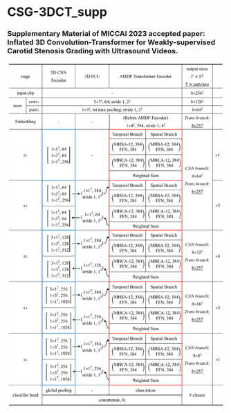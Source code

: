 # CSG-3DCT_supp
### Supplementary Material of MICCAI 2023 accepted paper: Inflated 3D Convolution-Transformer for Weakly-supervised Carotid Stenosis Grading with Ultrasound Videos.
![image](https://github.com/XinRuiZhou0106/CSG-3DCT_supp/blob/main/supp_miccai23.png)
